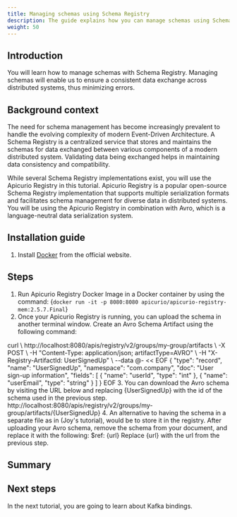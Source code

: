 ```yaml
---
title: Managing schemas using Schema Registry
description: The guide explains how you can manage schemas using Schema Registry.
weight: 50
---
```


## Introduction
You will learn how to manage schemas with Schema Registry. Managing schemas will enable us to ensure a consistent data exchange across distributed systems, thus minimizing errors.

## Background context
The need for schema management has become increasingly prevalent to handle the evolving complexity of modern Event-Driven Architecture. A Schema Registry is a centralized service that stores and maintains the schemas for data exchanged between various components of a modern distributed system. Validating data being exchanged helps in maintaining data consistency and compatibility. 

While several Schema Registry implementations exist, you will use the Apicurio Registry in this tutorial. Apicurio Registry is a popular open-source Schema Registry implementation that supports multiple serialization formats and facilitates schema management for diverse data in distributed systems. You will be using the Apicurio Registry in combination with Avro, which is a language-neutral data serialization system.

## Installation guide
1. Install [Docker](https://docs.docker.com/engine/install/) from the official website.

## Steps
1. Run Apicurio Registry Docker Image in a Docker container by using the command:
    <CodeBlock language="bash">
    {`docker run -it -p 8080:8080 apicurio/apicurio-registry-mem:2.5.7.Final`}
    </CodeBlock>
2. Once your Apicurio Registry is running, you can upload the schema in another terminal window. Create an Avro Schema Artifact using the following command:
<CodeBlock>
curl \
http://localhost:8080/apis/registry/v2/groups/my-group/artifacts \
-X POST  \
-H "Content-Type: application/json; artifactType=AVRO" \
-H "X-Registry-ArtifactId: UserSignedUp" \
--data @- << EOF
{
  "type": "record",
  "name": "UserSignedUp",
  "namespace": "com.company",
  "doc": "User sign-up information",
  "fields": [
    {
      "name": "userId",
      "type": "int"
    },
    {
      "name": "userEmail",
      "type": "string"
    }
  ]
}
EOF
</CodeBlock>
3. You can download the Avro schema by visiting the URL below and replacing {UserSignedUp} with the id of the schema used in the previous step.
http://localhost:8080/apis/registry/v2/groups/my-group/artifacts/{UserSignedUp}
4. An alternative to having the schema in a separate file as in (Joy's tutorial), would be to store it in the registry. After uploading your Avro schema, remove the schema from your document, and replace it with the following:
$ref: {url}
Replace {url} with the url from the previous step.

## Summary

## Next steps
In the next tutorial, you are going to learn about Kafka bindings.
